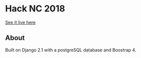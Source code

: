 # Hack NC 2018

[See it live here](https://crowdhost.herokuapp.com)

## About

Built on Django 2.1 with a postgreSQL database and Boostrap 4.
